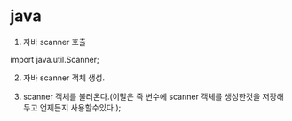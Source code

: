 # java 

1. 자바 scanner 호출

import java.util.Scanner;

2. 자바 scanner 객체 생성.

3. scanner 객체를 불러온다.(이말은 즉 변수에 scanner 객체를 생성한것을 저장해두고 언제든지 사용할수있다.);
